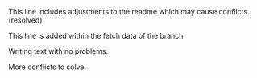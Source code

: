 This line includes adjustments to the readme which may cause conflicts. (resolved)

This line is added within the fetch data of the branch

Writing text with no problems.

More conflicts to solve.